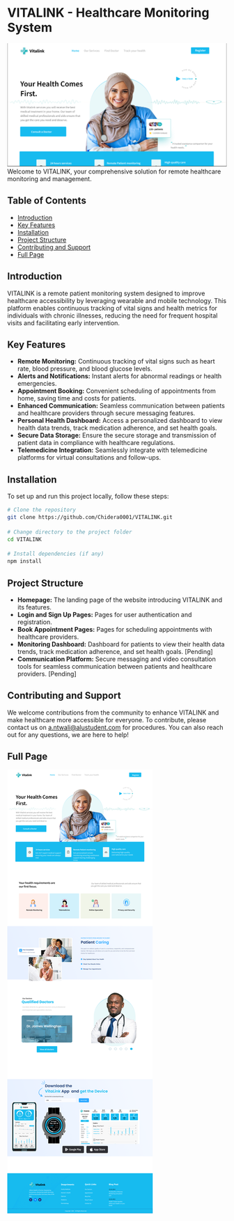 # VITALINK - Healthcare Monitoring System

![VITALINK website picture](../Vitalink/images/Hero-Section.png)
Welcome to VITALINK, your comprehensive solution for remote healthcare monitoring and management.

## Table of Contents

- [Introduction](#introduction)
- [Key Features](#key-features)
- [Installation](#installation)
- [Project Structure](#project-structure)
- [Contributing and Support](#contributing-and-support)
- [Full Page](#full-page)

## Introduction

VITALINK is a remote patient monitoring system designed to improve healthcare accessibility by leveraging wearable and mobile technology. This platform enables continuous tracking of vital signs and health metrics for individuals with chronic illnesses, reducing the need for frequent hospital visits and facilitating early intervention.

## Key Features

- **Remote Monitoring:** Continuous tracking of vital signs such as heart rate, blood pressure, and blood glucose levels.
- **Alerts and Notifications:** Instant alerts for abnormal readings or health emergencies.
- **Appointment Booking:** Convenient scheduling of appointments from home, saving time and costs for patients.
- **Enhanced Communication:** Seamless communication between patients and healthcare providers through secure messaging features.
- **Personal Health Dashboard:** Access a personalized dashboard to view health data trends, track medication adherence, and set health goals.
- **Secure Data Storage:** Ensure the secure storage and transmission of patient data in compliance with healthcare regulations.
- **Telemedicine Integration:** Seamlessly integrate with telemedicine platforms for virtual consultations and follow-ups.

## Installation

To set up and run this project locally, follow these steps:

```bash
# Clone the repository
git clone https://github.com/Chidera0001/VITALINK.git

# Change directory to the project folder
cd VITALINK

# Install dependencies (if any)
npm install
```

## Project Structure

- **Homepage:** The landing page of the website introducing VITALINK and its features.
- **Login and Sign Up Pages:** Pages for user authentication and registration.
- **Book Appointment Pages:** Pages for scheduling appointments with healthcare providers.
- **Monitoring Dashboard:** Dashboard for patients to view their health data trends, track medication adherence, and set health goals. [Pending]
- **Communication Platform:** Secure messaging and video consultation tools for seamless communication between patients and healthcare providers. [Pending]

## Contributing and Support

We welcome contributions from the community to enhance VITALINK and make healthcare more accessible for everyone. To contribute, please contact us on a.ntwali@alustudent.com for procedures. You can also reach out for any questions, we are here to help!

## Full Page

![VITALINK website picture](../Vitalink/images/Landing-Page.png)
